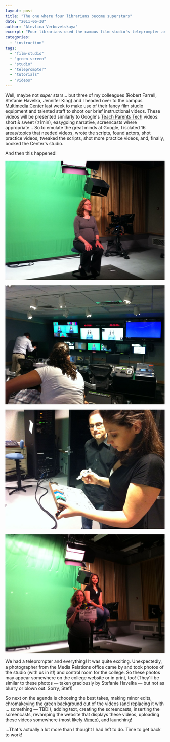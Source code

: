 ```yaml
---
layout: post
title: "The one where four librarians become superstars"
date: "2011-06-30"
author: "Alevtina Verbovetskaya"
excerpt: "Four librarians used the campus film studio's teleprompter and green screen to create Google-style instructional videos—short, sweet tutorials under one minute each."
categories: 
  - "instruction"
tags: 
  - "film-studio"
  - "green-screen"
  - "studio"
  - "teleprompter"
  - "tutorials"
  - "videos"
---
```


Well, maybe not _super_ stars... but three of my colleagues (Robert Farrell, Stefanie Havelka, Jennifer King) and I headed over to the campus [Multimedia Center](https://www.lehman.edu/multimedia-center/) last week to make use of their fancy film studio equipment and talented staff to shoot our brief instructional videos. These videos will be presented similarly to Google's [Teach Parents Tech](https://www.teachparentstech.org/) videos: short & sweet (≤1min), easygoing narrative, screencasts where appropriate... So to emulate the great minds at Google, I isolated 16 areas/topics that needed videos, wrote the scripts, found actors, shot practice videos, tweaked the scripts, shot more practice videos, and, finally, booked the Center's studio.

And then this happened!

![Science Librarian, Jennifer King, sitting in front of a green screen](/assets/img/IMG_0547.jpg)

![Multiple monitors in the production control room, all displaying what's on the various cameras in the studio](/assets/img/IMG_0548.jpg)

![Robert Farrell (Coordinator of Information Literacy & Assessment) and Allie Verbovetskaya (Instructional Technologies Librarian) writing scene/take information on a clapperboard](/assets/img/IMG_0551.jpg)

![Allie Verbovetskaya (Instructional Technologies Librarian; seated) and Jennifer King (Science Librarian) posing in front of the green screen before 'Action!' is called](/assets/img/IMG_0558.jpg)

We had a teleprompter and everything! It was quite exciting. Unexpectedly, a photographer from the Media Relations office came by and took photos of the studio (with us in it!) and control room for the college. So these photos may appear somewhere on the college website or in print, too! (They'll be similar to these photos — taken graciously by Stefanie Havelka — but not as blurry or blown out. Sorry, Stef!)

So next on the agenda is choosing the best takes, making minor edits, chromakeying the green background out of the videos (and replacing it with ... something — TBD!), adding text, creating the screencasts, inserting the screencasts, revamping the website that displays these videos, uploading these videos somewhere (most likely [Vimeo](https://www.vimeo.com/)), and launching!

...That's actually a lot more than I thought I had left to do. Time to get back to work!
